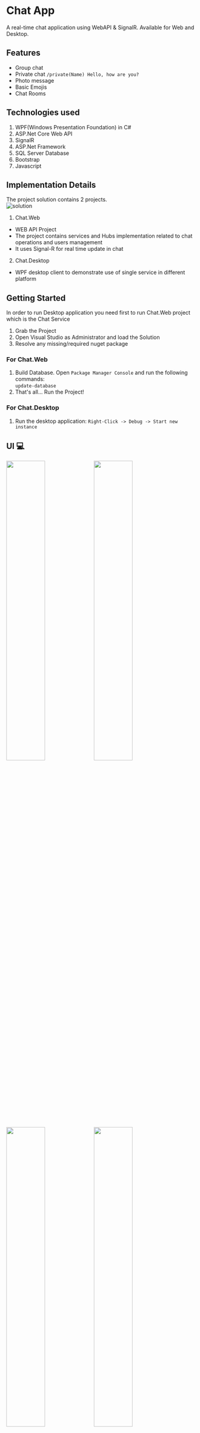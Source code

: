 # Chat App
A real-time chat application using WebAPI & SignalR. Available for Web and Desktop.

## Features
* Group chat
* Private chat `/private(Name) Hello, how are you?`
* Photo message
* Basic Emojis
* Chat Rooms

## Technologies used
1. WPF(Windows Presentation Foundation) in C#
2. ASP.Net Core Web API
3. SignalR
4. ASP.Net Framework
5. SQL Server Database
6. Bootstrap
7. Javascript

## Implementation Details
The project solution contains 2 projects. <br>
![solution](https://user-images.githubusercontent.com/48133426/113412361-a629b380-93d5-11eb-8df1-3c0cb24713b9.jpg)


1. Chat.Web
- WEB API Project
- The project contains services and Hubs implementation related to chat operations and users management
- It uses Signal-R for real time update in chat
2. Chat.Desktop
- WPF desktop client to demonstrate use of single service in different platform

## Getting Started
In order to run Desktop application you need first to run Chat.Web project which is the Chat Service

1. Grab the Project
2. Open Visual Studio as Administrator and load the Solution
3. Resolve any missing/required nuget package

### For Chat.Web
1. Build Database. Open `Package Manager Console` and run the following commands: <br />
`update-database` <br />
2. That's all... Run the Project!

### For Chat.Desktop
1. Run the desktop application: `Right-Click -> Debug -> Start new instance`


## UI 💻
<img src="https://user-images.githubusercontent.com/48133426/113413215-bb9fdd00-93d7-11eb-97d9-a97ebdf0623b.png" width="45%"></img> <img src="https://user-images.githubusercontent.com/48133426/113412465-fb65c500-93d5-11eb-9b76-efeaf077f7e1.png" width="45%"></img> <img src="https://user-images.githubusercontent.com/48133426/113412704-9bbbe980-93d6-11eb-82fa-72cb12ebc415.jpg" width="45%"></img> <img src="https://user-images.githubusercontent.com/48133426/113413564-98296200-93d8-11eb-8a1b-054b9df8acc9.png" width="45%"></img> 

## Live Demo
[Visit Demo](http://bit.ly/soc_webapi_demo) <br>

### The MIT License
[![License: MIT](https://img.shields.io/badge/License-MIT-yellow.svg)](https://github.com/nevilparmar11/WebAPI-SignalR-ChatApplication/blob/main/LICENSE)  

---------

```javascript

if (youEnjoyed) {
    starThisRepository();
}

```

-----------

## Thank You
- Author : [Nevil Parmar](https://nevilparmar.me)
